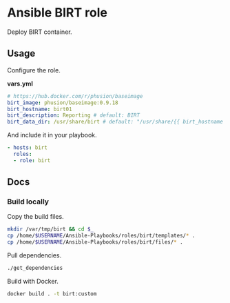 # Ansible BIRT role

Deploy BIRT container.

## Usage

Configure the role.

**vars.yml**

```yml
# https://hub.docker.com/r/phusion/baseimage
birt_image: phusion/baseimage:0.9.18
birt_hostname: birt01
birt_description: Reporting # default: BIRT
birt_data_dir: /usr/share/birt # default: "/usr/share/{{ birt_hostname }}"
```

And include it in your playbook.

```yml
- hosts: birt
  roles:
  - role: birt
```

## Docs

### Build locally

Copy the build files.

```bash
mkdir /var/tmp/birt && cd $_
cp /home/$USERNAME/Ansible-Playbooks/roles/birt/templates/* .
cp /home/$USERNAME/Ansible-Playbooks/roles/birt/files/* .
```

Pull dependencies.

```bash
./get_dependencies
```

Build with Docker.

```bash
docker build . -t birt:custom
```